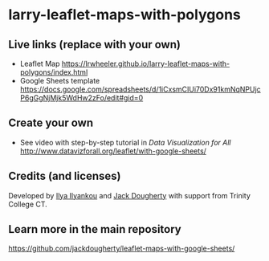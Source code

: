 # larry-leaflet-maps-with-polygons

## Live links (replace with your own)
- Leaflet Map https://lrwheeler.github.io/larry-leaflet-maps-with-polygons/index.html
- Google Sheets template https://docs.google.com/spreadsheets/d/1iCxsmCIUi70Dx91kmNqNPUjcP6gGgNjMjk5WdHw2zFo/edit#gid=0

## Create your own
- See video with step-by-step tutorial in *Data Visualization for All* http://www.datavizforall.org/leaflet/with-google-sheets/

## Credits (and licenses)
Developed by [Ilya Ilyankou](https://github.com/ilyankou) and [Jack Dougherty](https://github.com/jackdougherty) with support from Trinity College CT.

## Learn more in the main repository
https://github.com/jackdougherty/leaflet-maps-with-google-sheets/
